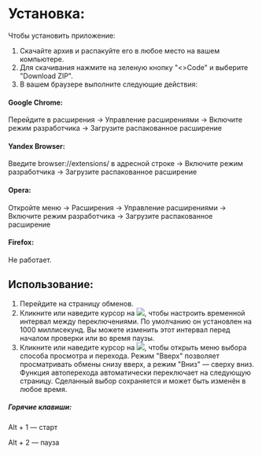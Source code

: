<h1>Установка:</h1>
<p>Чтобы установить приложение:</p>
<ol>
  <li>Скачайте архив и распакуйте его в любое место на вашем компьютере.</li>
  <li>Для скачивания нажмите на зеленую кнопку "<>Code" и выберите "Download ZIP".</li>
  <li>В вашем браузере выполните следующие действия:</li>
</ol>
<h4>Google Chrome:</h4>
<p>Перейдите в расширения -> Управление расширениями -> Включите режим разработчика -> Загрузите распакованное расширение</p>
<h4>Yandex Browser:</h4>
<p>Введите browser://extensions/ в адресной строке -> Включите режим разработчика -> Загрузите распакованное расширение</p>
<h4>Opera:</h4>
<p>Откройте меню -> Расширения -> Управление расширениями -> Включите режим разработчика -> Загрузите распакованное расширение</p>
<h4>Firefox:</h4>
<p>Не работает.</p>
<h2>Использование:</h2>
<ol>
  <li>Перейдите на страницу обменов.</li>
  <li> Кликните или наведите курсор на <img src="https://i.imgur.com/jgmLeyH.png">, чтобы настроить временной интервал между переключениями. По умолчанию он установлен на 1000 миллисекунд. Вы можете изменить этот интервал перед началом проверки или во время паузы.</li>
  <li>Кликните или наведите курсор на <img src="https://i.imgur.com/MiZByvQ.png">, чтобы открыть меню выбора способа просмотра и перехода. Режим "Вверх" позволяет просматривать обмены снизу вверх, а режим "Вниз" — сверху вниз. Функция автоперехода автоматически переключает на следующую страницу. Сделанный выбор сохраняется и может быть изменён в любое время.</</li>
</ol>
<h5>Горячие клавиши:</h5>
<p>Alt + 1 — старт</p>
<p>Alt + 2 — пауза</p>
